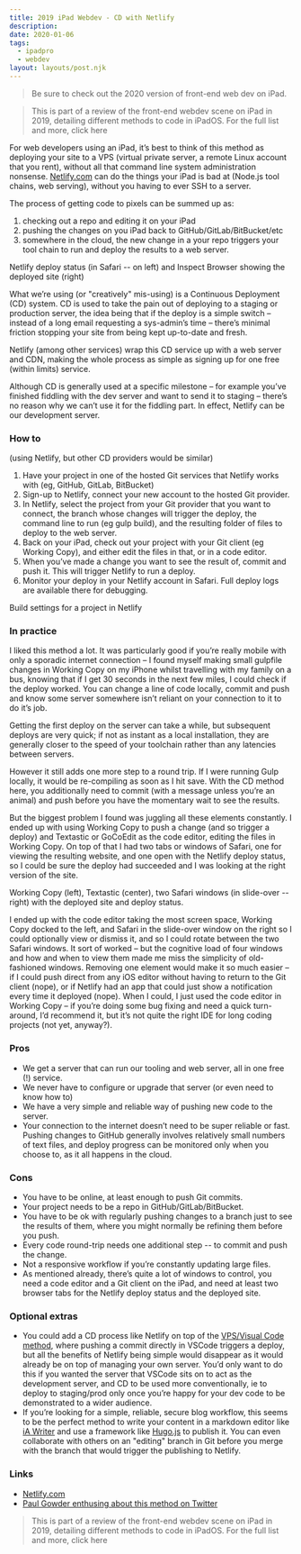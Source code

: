 ```yaml
---
title: 2019 iPad Webdev - CD with Netlify
description: 
date: 2020-01-06
tags:
  - ipadpro
  - webdev
layout: layouts/post.njk
---
```


> Be sure to check out the 2020 version of front-end web dev on iPad.

> This is part of a review of the front-end webdev scene on iPad in 2019, detailing different methods to code in iPadOS. For the full list and more, click here

For web developers using an iPad, it’s best to think of this method as deploying your site to a VPS (virtual private server, a remote Linux account that you rent), without all that command line system administration nonsense. [Netlify.com](https://www.netlify.com/) can do the things your iPad is bad at (Node.js tool chains, web serving), without you having to ever SSH to a server.

The process of getting code to pixels can be summed up as:
1. checking out a repo and editing it on your iPad
1. pushing the changes on you iPad back to GitHub/GitLab/BitBucket/etc
1. somewhere in the cloud, the new change in a your repo triggers your tool chain to run and deploy the results to a web server.

Netlify deploy status (in Safari -- on left) and Inspect Browser showing the deployed site (right)

What we’re using (or "creatively" mis-using) is a Continuous Deployment (CD) system. CD is used to take the pain out of deploying to a staging or production server, the idea being that if the deploy is a simple switch – instead of a long email requesting a sys-admin’s time – there’s minimal friction stopping your site from being kept up-to-date and fresh.

Netlify (among other services) wrap this CD service up with a web server and CDN, making the whole process as simple as signing up for one free (within limits) service.

Although CD is generally used at a specific milestone – for example you’ve finished fiddling with the dev server and want to send it to staging – there’s no reason why we can’t use it for the fiddling part. In effect, Netlify can be our development server.

### How to
(using Netlify, but other CD providers would be similar)
1. Have your project in one of the hosted Git services that Netlify works with (eg, GitHub, GitLab, BitBucket)
1. Sign-up to Netlify, connect your new account to the hosted Git provider.
1. In Netlify, select the project from your Git provider that you want to connect, the branch whose changes will trigger the deploy, the command line to run (eg gulp build), and the resulting folder of files to deploy to the web server.
1. Back on your iPad, check out your project with your Git client (eg Working Copy), and either edit the files in that, or in a code editor.
1. When you’ve made a change you want to see the result of, commit and push it. This will trigger Netlify to run a deploy.
1. Monitor your deploy in your Netlify account in Safari. Full deploy logs are available there for debugging.

Build settings for a project in Netlify

### In practice
I liked this method a lot. It was particularly good if you’re really mobile with only a sporadic internet connection – I found myself making small gulpfile changes in Working Copy on my iPhone whilst travelling with my family on a bus, knowing that if I get 30 seconds in the next few miles, I could check if the deploy worked. You can change a line of code locally, commit and push and know some server somewhere isn’t reliant on your connection to it to do it’s job.

Getting the first deploy on the server can take a while, but subsequent deploys are very quick; if not as instant as a local installation, they are generally closer to the speed of your toolchain rather than any latencies between servers.

However it still adds one more step to a round trip. If I were running Gulp locally, it would be re-compiling as soon as I hit save. With the CD method here, you additionally need to commit (with a message unless you’re an animal) and push before you have the momentary wait to see the results.

But the biggest problem I found was juggling all these elements constantly. I ended up with using Working Copy to push a change (and so trigger a deploy) and Textastic or GoCoEdit as the code editor, editing the files in Working Copy. On top of that I had two tabs or windows of Safari, one for viewing the resulting website, and one open with the Netlify deploy status, so I could be sure the deploy had succeeded and I was looking at the right version of the site.

Working Copy (left), Textastic (center), two Safari windows (in slide-over -- right) with the deployed site and deploy status.

I ended up with the code editor taking the most screen space, Working Copy docked to the left, and Safari in the slide-over window on the right so I could optionally view or dismiss it, and so I could rotate between the two Safari windows. It sort of worked – but the cognitive load of four windows and how and when to view them made me miss the simplicity of old-fashioned windows. Removing one element would make it so much easier – if I could push direct from any iOS editor without having to return to the Git client (nope), or if Netlify had an app that could just show a notification every time it deployed (nope). When I could, I just used the code editor in Working Copy – if you’re doing some bug fixing and need a quick turn-around, I’d recommend it, but it’s not quite the right IDE for long coding projects (not yet, anyway?).

### Pros
- We get a server that can run our tooling and web server, all in one free (!) service.
- We never have to configure or upgrade that server (or even need to know how to)
- We have a very simple and reliable way of pushing new code to the server.
- Your connection to the internet doesn’t need to be super reliable or fast. Pushing changes to GitHub generally involves relatively small numbers of text files, and deploy progress can be monitored only when you choose to, as it all happens in the cloud.

### Cons
- You have to be online, at least enough to push Git commits.
- Your project needs to be a repo in GitHub/GitLab/BitBucket.
- You have to be ok with regularly pushing changes to a branch just to see the results of them, where you might normally be refining them before you push.
- Every code round-trip needs one additional step -- to commit and push the change.
- Not a responsive workflow if you’re constantly updating large files.
- As mentioned already, there’s quite a lot of windows to control, you need a code editor and a Git client on the iPad, and need at least two browser tabs for the Netlify deploy status and the deployed site.

### Optional extras
- You could add a CD process like Netlify on top of the [VPS/Visual Code method](https://medium.com/p/18f482f3a976), where pushing a commit directly in VSCode triggers a deploy, but all the benefits of Netlify being simple would disappear as it would already be on top of managing your own server. You’d only want to do this if you wanted the server that VSCode sits on to act as the development server, and CD to be used more conventionally, ie to deploy to staging/prod only once you’re happy for your dev code to be demonstrated to a wider audience.
- If you’re looking for a simple, reliable, secure blog workflow, this seems to be the perfect method to write your content in a markdown editor like [iA Writer](https://ia.net/writer) and use a framework like [Hugo.js](https://gohugo.io/) to publish it. You can even collaborate with others on an "editing" branch in Git before you merge with the branch that would trigger the publishing to Netlify.

### Links
- [Netlify.com](https://www.netlify.com/)
- [Paul Gowder enthusing about this method on Twitter](https://twitter.com/PaulGowder/status/1200927136594513920)

> This is part of a review of the front-end webdev scene on iPad in 2019, detailing different methods to code in iPadOS. For the full list and more, click here
